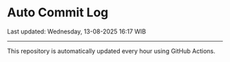 # Auto Commit Log

Last updated: Wednesday, 13-08-2025 16:17 WIB

---

This repository is automatically updated every hour using GitHub Actions.
